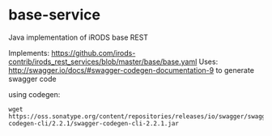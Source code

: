 # base-service

Java implementation of iRODS base REST

Implements: https://github.com/irods-contrib/irods_rest_services/blob/master/base/base.yaml
Uses: http://swagger.io/docs/#swagger-codegen-documentation-9 to generate swagger code

using codegen:

```
wget https://oss.sonatype.org/content/repositories/releases/io/swagger/swagger-codegen-cli/2.2.1/swagger-codegen-cli-2.2.1.jar

```